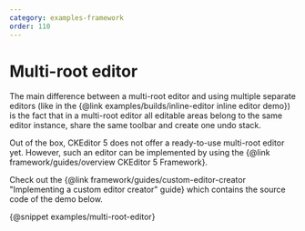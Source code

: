 ```yaml
---
category: examples-framework
order: 110
---
```


# Multi-root editor

The main difference between a multi-root editor and using multiple separate editors (like in the {@link examples/builds/inline-editor inline editor demo}) is the fact that in a multi-root editor all editable areas belong to the same editor instance, share the same toolbar and create one undo stack.

Out of the box, CKEditor 5 does not offer a ready-to-use multi-root editor yet. However, such an editor can be implemented by using the {@link framework/guides/overview CKEditor 5 Framework}.

Check out the {@link framework/guides/custom-editor-creator "Implementing a custom editor creator" guide} which contains the source code of the demo below.

{@snippet examples/multi-root-editor}
